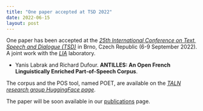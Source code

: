 ```yaml
---
title: "One paper accepted at TSD 2022"
date: 2022-06-15
layout: post
---
```


One paper has been accepted at the *[25th International Conference on Text, Speech and Dialogue (TSD)](https://www.tsdconference.org/tsd2022/)* in Brno, Czech Republic (6-9 September 2022). A joint work with the *[LIA](https://lia.univ-avignon.fr/)* laboratory.

- Yanis Labrak and Richard Dufour.
  **ANTILLES: An Open French Linguistically Enriched Part-of-Speech Corpus**.

The corpus and the POS tool, named POET, are available on the *[TALN research group HuggingFace page](https://huggingface.co/taln-ls2n/POET)*.

The paper will be soon available in our [publications](/publications.html) page.

